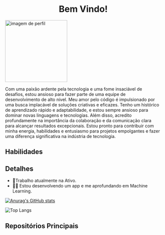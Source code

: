 <H1 align= "center">Bem Vindo!</H1>
<div >
  <img src="https://avatars.githubusercontent.com/u/78054348?v=4" alt="imagem de perfil" style="width:200px;"/>
 <p>
Com uma paixão ardente pela tecnologia e uma fome insaciável de desafios, estou ansioso para fazer parte de uma equipe de desenvolvimento de alto nível. Meu amor pelo código é impulsionado por uma busca implacável de soluções criativas e eficazes. Tenho um histórico de aprendizado rápido e adaptabilidade, e estou sempre ansioso para dominar novas linguagens e tecnologias. Além disso, acredito profundamente na importância da colaboração e da comunicação clara para alcançar resultados excepcionais. Estou pronto para contribuir com minha energia, habilidades e entusiasmo para projetos empolgantes e fazer uma diferença significativa na indústria de tecnologia.
  
  </p>

</div>


## Habilidades

## Detalhes
- 💼Trabalho atualmente na Ativo.
- 👨‍💻 Estou desenvolvendo um app e me aprofundando em Machine Learning.

[![Anurag's GitHub stats](https://github-readme-stats.vercel.app/api?username=MatheusFPZ&show_icons=true)](https://github.com/anuraghazra/github-readme-stats)


![Top Langs](https://github-readme-stats.vercel.app/api/top-langs/?username=matheusFPZ&langs_count=8&layout=compact)



## Repositórios Principais
